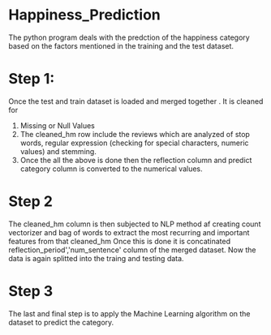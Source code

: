 # Happiness_Prediction
The python program deals with the predction of the happiness category based on the factors mentioned in the training and the test dataset.

# Step 1:
Once the test and train dataset is loaded and merged together . It is cleaned for
1. Missing or Null Values
2. The cleaned_hm row include the reviews which are analyzed of stop words, regular expression (checking for special characters, numeric values) and stemming.
3. Once the all the above is done then the reflection column and predict category column is converted to the numerical values.

# Step 2
The cleaned_hm column is then subjected to NLP method af creating count vectorizer and bag of words to extract the most recurring and important features from that cleaned_hm
Once this is done it is concatinated  reflection_period','num_sentence' column of the merged dataset.
Now the data is again splitted into the traing and testing data.

# Step 3
The last and final step is to apply the Machine Learning algorithm on the dataset to predict the category.
